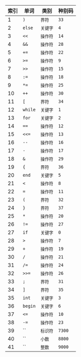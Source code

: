 索引|单词|类别|种别码
--|--|--|--
1|`)`|`界符`|`33`
2|`else`|`关键字`|`4`
3|`<<`|`操作符`|`14`
4|`&&`|`操作符`|`28`
5|`+=`|`操作符`|`22`
6|`>=`|`操作符`|`9`
7|`>>`|`操作符`|`15`
8|`:=`|`操作符`|`18`
9|`*=`|`操作符`|`25`
10|`++`|`操作符`|`30`
11|`[`|`界符`|`34`
12|`while`|`关键字`|`1`
13|`for`|`关键字`|`2`
14|`==`|`操作符`|`12`
15|`<<=`|`操作符`|`13`
16|`--`|`操作符`|`16`
17|`-`|`操作符`|`17`
18|`&`|`操作符`|`29`
19|`{`|`界符`|`36`
20|`end`|`关键字`|`5`
21|`<`|`操作符`|`8`
22|`=`|`操作符`|`11`
23|`(`|`界符`|`32`
24|`}`|`界符`|`37`
25|`*`|`操作符`|`20`
26|`!=`|`操作符`|`27`
27|`if`|`关键字`|`0`
28|`>`|`操作符`|`7`
29|`+`|`操作符`|`19`
30|`/`|`操作符`|`21`
31|`/=`|`操作符`|`24`
32|`>>=`|`操作符`|`26`
33|`;`|`界符`|`31`
34|`]`|`界符`|`35`
35|`int`|`关键字`|`3`
36|`begin`|`关键字`|`6`
37|`<=`|`操作符`|`10`
38|`-=`|`操作符`|`23`
39|``|`标识符`|`7300`
40|``|`小数`|`8800`
41|``|`整数`|`9000`
